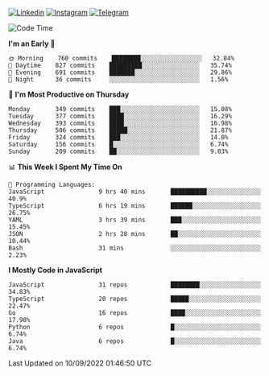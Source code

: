 [![Linkedin](https://img.shields.io/badge/-Archie-blue?style=flat-square&labelColor=gray&logo=Linkedin&logoColor=white&link=https://www.linkedin.com/in/archisdi)](https://www.linkedin.com/in/archisdi)
[![Instagram](https://img.shields.io/badge/-@archisdi-orange?style=flat-square&labelColor=gray&logo=Instagram&logoColor=white&link=https://www.instagram.com/archisdi)](https://www.instagram.com/archisdi)
[![Telegram](https://img.shields.io/badge/-aai-informational?style=flat-square&labelColor=gray&logo=telegram&logoColor=white&link=https://t.me/archisdi)](https://t.me/archisdi)

<!--START_SECTION:waka-->
![Code Time](http://img.shields.io/badge/Code%20Time-1%2C639%20hrs%2053%20mins-blue)

**I'm an Early 🐤** 

```text
🌞 Morning    760 commits    ████████░░░░░░░░░░░░░░░░░   32.84% 
🌆 Daytime    827 commits    █████████░░░░░░░░░░░░░░░░   35.74% 
🌃 Evening    691 commits    ███████░░░░░░░░░░░░░░░░░░   29.86% 
🌙 Night      36 commits     ░░░░░░░░░░░░░░░░░░░░░░░░░   1.56%

```
📅 **I'm Most Productive on Thursday** 

```text
Monday       349 commits    ███░░░░░░░░░░░░░░░░░░░░░░   15.08% 
Tuesday      377 commits    ████░░░░░░░░░░░░░░░░░░░░░   16.29% 
Wednesday    393 commits    ████░░░░░░░░░░░░░░░░░░░░░   16.98% 
Thursday     506 commits    █████░░░░░░░░░░░░░░░░░░░░   21.87% 
Friday       324 commits    ███░░░░░░░░░░░░░░░░░░░░░░   14.0% 
Saturday     156 commits    █░░░░░░░░░░░░░░░░░░░░░░░░   6.74% 
Sunday       209 commits    ██░░░░░░░░░░░░░░░░░░░░░░░   9.03%

```


📊 **This Week I Spent My Time On** 

```text
💬 Programming Languages: 
JavaScript               9 hrs 40 mins       ██████████░░░░░░░░░░░░░░░   40.9% 
TypeScript               6 hrs 19 mins       ██████░░░░░░░░░░░░░░░░░░░   26.75% 
YAML                     3 hrs 39 mins       ███░░░░░░░░░░░░░░░░░░░░░░   15.45% 
JSON                     2 hrs 28 mins       ██░░░░░░░░░░░░░░░░░░░░░░░   10.44% 
Bash                     31 mins             ░░░░░░░░░░░░░░░░░░░░░░░░░   2.23%

```

**I Mostly Code in JavaScript** 

```text
JavaScript               31 repos            ████████░░░░░░░░░░░░░░░░░   34.83% 
TypeScript               20 repos            █████░░░░░░░░░░░░░░░░░░░░   22.47% 
Go                       16 repos            ████░░░░░░░░░░░░░░░░░░░░░   17.98% 
Python                   6 repos             █░░░░░░░░░░░░░░░░░░░░░░░░   6.74% 
Java                     6 repos             █░░░░░░░░░░░░░░░░░░░░░░░░   6.74%

```



 Last Updated on 10/09/2022 01:46:50 UTC
<!--END_SECTION:waka-->